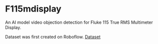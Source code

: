 # F115mdisplay
An AI model video objection detection for Fluke 115 True RMS Multimeter Display.

Dataset was first created on Roboflow. [Dataset](https://universe.roboflow.com/bhanu-prakash-bheemaneni/multimeter_displays)
